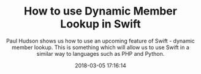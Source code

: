 ---
title: "How to use Dynamic Member Lookup in Swift"
subtitle: "Paul Hudson shows us how to use an upcoming feature of Swift - dynamic member lookup. This is something which will allow us to use Swift in a similar way to languages such as PHP and Python."
tags: ["dynamic"]
link: "https://www.hackingwithswift.com/articles/55/how-to-use-dynamic-member-lookup-in-swift"
date: "2018-03-05 17:16:14"
---
